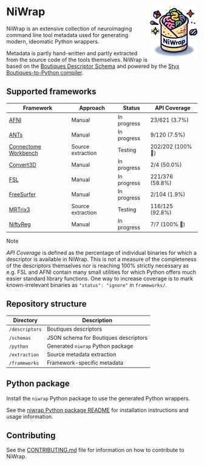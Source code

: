
# NiWrap <img src="logo.png" align="right" width="25%"/>

NiWrap is an extensive collection of neuroimaging command line tool metadata used for generating modern, ideomatic Python wrappers.

Metadata is partly hand-written and partly extracted from the source code of the tools themselves.
NiWrap is based on the [Boutiques Descriptor Schema](https://github.com/boutiques/boutiques) and powered by the [Styx Boutiques-to-Python compiler](https://github.com/childmindresearch/styx).

## Supported frameworks

<!-- START_FRAMEWORKS_TABLE -->

| Framework | Approach | Status | API Coverage |
| --- | --- | --- | --- |
| [AFNI](https://afni.nimh.nih.gov/) | Manual | In progress | 23/621 (3.7%) |
| [ANTs](https://github.com/ANTsX/ANTs) | Manual | In progress | 9/120 (7.5%) |
| [Connectome Workbench](https://github.com/Washington-University/workbench) | Source extraction | Testing | 202/202 (100% 🎉) |
| [Convert3D](http://www.itksnap.org/pmwiki/pmwiki.php?n=Convert3D.Convert3D) | Manual | In progress | 2/4 (50.0%) |
| [FSL](https://fsl.fmrib.ox.ac.uk/fsl/fslwiki) | Manual | In progress | 221/376 (58.8%) |
| [FreeSurfer](https://github.com/freesurfer/freesurfer) | Manual | In progress | 2/104 (1.9%) |
| [MRTrix3](https://www.mrtrix.org/) | Source extraction | Testing | 116/125 (92.8%) |
| [NiftyReg](http://cmictig.cs.ucl.ac.uk/wiki/index.php/NiftyReg) | Manual | In progress | 7/7 (100% 🎉) |

<!-- END_FRAMEWORKS_TABLE -->

> [!NOTE] 
> *API Coverage* is defined as the percentage of individual binaries for which a descriptor is available in NiWrap. This is not a measure of the completeness of the descriptors themselves nor is reaching 100% strictly necessary as e.g. FSL and AFNI contain many small utilities for which Python offers much easier standard library functions. One way to increase coverage is to mark known-irrelevant binaries as `"status": "ignore"` in `frameworks/`.

## Repository structure

| Directory | Description |
| --- | --- |
| `/descriptors` | Boutiques descriptors |
| `/schemas` | JSON schema for Boutiques descriptors |
| `/python` | Generated `niwrap` Python package |
| `/extraction` | Source metadata extraction |
| `/frameworks` | Framework-specific metadata |

## Python package

Install the `niwrap` Python package to use the generated Python wrappers.

See the [niwrap Python package README](./python/README.md) for installation instructions and usage information.

## Contributing

See the [CONTRIBUTING.md](./CONTRIBUTING.md) file for information on how to contribute to NiWrap.




















